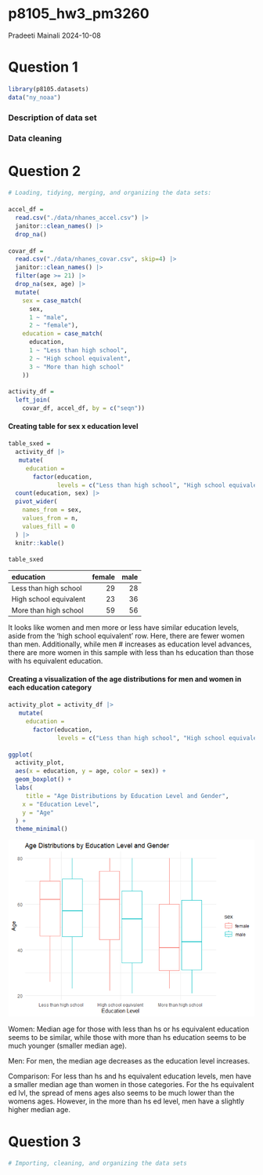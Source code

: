 p8105_hw3_pm3260
================
Pradeeti Mainali
2024-10-08

# Question 1

``` r
library(p8105.datasets)
data("ny_noaa")
```

### Description of data set

### Data cleaning

# Question 2

``` r
# Loading, tidying, merging, and organizing the data sets:

accel_df = 
  read.csv("./data/nhanes_accel.csv") |>
  janitor::clean_names() |>
  drop_na()

covar_df = 
  read.csv("./data/nhanes_covar.csv", skip=4) |>
  janitor::clean_names() |>
  filter(age >= 21) |>
  drop_na(sex, age) |>
  mutate(
    sex = case_match(
      sex, 
      1 ~ "male",
      2 ~ "female"),
    education = case_match(
      education, 
      1 ~ "Less than high school",
      2 ~ "High school equivalent",
      3 ~ "More than high school"
    ))

activity_df = 
  left_join(
    covar_df, accel_df, by = c("seqn"))
```

#### Creating table for sex x education level

``` r
table_sxed = 
  activity_df |>
   mutate(
     education = 
       factor(education, 
              levels = c("Less than high school", "High school equivalent", "More than high school")))|>
  count(education, sex) |>
  pivot_wider(
    names_from = sex,
    values_from = n,
    values_fill = 0
  ) |>
  knitr::kable()

table_sxed
```

| education              | female | male |
|:-----------------------|-------:|-----:|
| Less than high school  |     29 |   28 |
| High school equivalent |     23 |   36 |
| More than high school  |     59 |   56 |

It looks like women and men more or less have similar education levels,
aside from the ‘high school equivalent’ row. Here, there are fewer women
than men. Additionally, while men \# increases as education level
advances, there are more women in this sample with less than hs
education than those with hs equivalent education.

#### Creating a visualization of the age distributions for men and women in each education category

``` r
activity_plot = activity_df |>
   mutate(
     education = 
       factor(education, 
              levels = c("Less than high school", "High school equivalent", "More than high school")))

ggplot(
  activity_plot, 
  aes(x = education, y = age, color = sex)) +
  geom_boxplot() + 
  labs(
     title = "Age Distributions by Education Level and Gender",
    x = "Education Level",
    y = "Age"
  ) +
  theme_minimal()
```

![](p8105_hw3_pm3260_files/figure-gfm/unnamed-chunk-4-1.png)<!-- -->

Women: Median age for those with less than hs or hs equivalent education
seems to be similar, while those with more than hs education seems to be
much younger (smaller median age).

Men: For men, the median age decreases as the education level increases.

Comparison: For less than hs and hs equivalent education levels, men
have a smaller median age than women in those categories. For the hs
equivalent ed lvl, the spread of mens ages also seems to be much lower
than the womens ages. However, in the more than hs ed level, men have a
slightly higher median age.

# Question 3

``` r
# Importing, cleaning, and organizing the data sets
```
